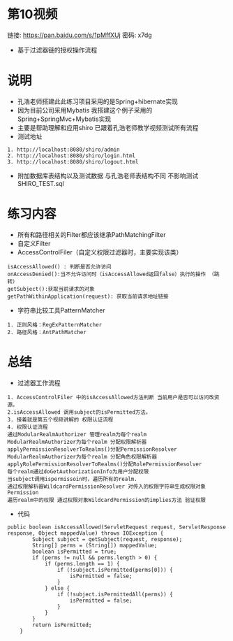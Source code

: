 # 第10视频
链接: https://pan.baidu.com/s/1pMffXUj 密码: x7dg
* 基于过滤器链的授权操作流程
# 说明
* 孔浩老师搭建此此练习项目采用的是Spring+hibernate实现
* 因为目前公司采用Mybatis 我搭建这个例子采用的Spring+SpringMvc+Mybatis实现
* 主要是帮助理解和应用shiro 已跟着孔浩老师教学视频测试所有流程
* 测试地址
```
1. http://localhost:8080/shiro/admin
2. http://localhost:8080/shiro/login.html
3. http://localhost:8080/shiro/logout.html
```
* 附加数据库表结构以及测试数据 与孔浩老师表结构不同 不影响测试SHIRO_TEST.sql 
# 练习内容
* 所有和路径相关的Filter都应该继承PathMatchingFilter
* 自定义Filter
* AccessControlFiler（自定义权限过滤器时，主要实现该类）
```
isAccessAllowed() : 判断是否允许访问
onAccessDenied():当不允许访问时（isAccessAllowed返回false）执行的操作 （跳转）
getSubject():获取当前请求的对象
getPathWithinApplication(request): 获取当前请求地址链接
```
* 字符串比较工具PatternMatcher
```
1. 正则风格：RegExPatternMatcher
2. 路径风格：AntPathMatcher

```

# 总结
* 过滤器工作流程

```
1. AccessControlFiler 中的isAccessAllowed方法判断 当前用户是否可以访问改资源。
2.isAccessAllowed 调用subject的isPermitted方法。
3. 接着就是第五个视频讲解的 权限认证流程
4. 权限认证流程
通过ModularRealmAuthorizer 管理realm为每个realm
ModularRealmAuthorizer为每个realm 分配权限解析器 applyPermissionResolverToRealms()分配PermissionResolver
ModularRealmAuthorizer为每个realm 分配角色权限解析器 applyRolePermissionResolverToRealms()分配RolePermissionResolver
每个realm通过doGetAuthorizationInfo为用户分配权限
当subject调用ispermissoin时，遍历所有的realm.
通过权限解析器WildcardPermissionResolver 对传入的权限字符串生成权限对象Permission
遍历realm中的权限 通过权限对象WildcardPermission的implies方法 验证权限
```
* 代码
```
public boolean isAccessAllowed(ServletRequest request, ServletResponse response, Object mappedValue) throws IOException {
        Subject subject = getSubject(request, response);
        String[] perms = (String[]) mappedValue;
        boolean isPermitted = true;
        if (perms != null && perms.length > 0) {
            if (perms.length == 1) {
                if (!subject.isPermitted(perms[0])) {
                    isPermitted = false;
                }
            } else {
                if (!subject.isPermittedAll(perms)) {
                    isPermitted = false;
                }
            }
        }
        return isPermitted;
    }

```